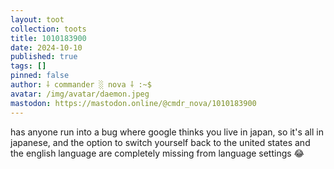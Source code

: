 ```yaml
---
layout: toot
collection: toots
title: 1010183900
date: 2024-10-10
published: true
tags: []
pinned: false
author: ⸸ commander ░ nova ⸸ :~$
avatar: /img/avatar/daemon.jpeg
mastodon: https://mastodon.online/@cmdr_nova/1010183900
---
```


has anyone run into a bug where google thinks you live in japan, so it's all in japanese, and the option to switch yourself back to the united states and the english language are completely missing from language settings 😂
